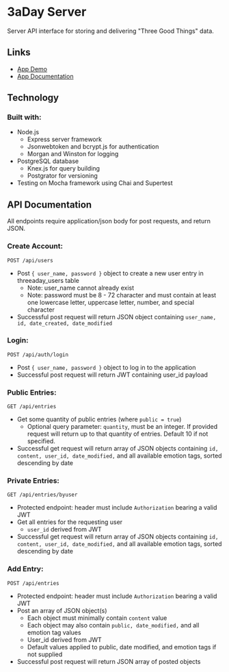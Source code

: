 # 3aDay Server

Server API interface for storing and delivering "Three Good Things" data.

## Links

* [App Demo](https://threeaday-app.carmarsden.now.sh)
* [App Documentation](https://github.com/carmarsden/threeaday-app)

## Technology

### Built with:
* Node.js
    * Express server framework
    * Jsonwebtoken and bcrypt.js for authentication
    * Morgan and Winston for logging 
* PostgreSQL database
    * Knex.js for query building
    * Postgrator for versioning
* Testing on Mocha framework using Chai and Supertest

## API Documentation

All endpoints require application/json body for post requests, and return JSON.

### Create Account:

`POST /api/users`

* Post `{ user_name, password }` object to create a new user entry in threeaday_users table
    * Note: user_name cannot already exist
    * Note: password must be 8 - 72 character and must contain at least one lowercase letter, uppercase letter, number, and special character
* Successful post request will return JSON object containing `user_name, id, date_created, date_modified`


### Login: 

`POST /api/auth/login`

* Post `{ user_name, password }` object to log in to the application
* Successful post request will return JWT containing user_id payload

### Public Entries:

`GET /api/entries`

* Get some quantity of public entries (where `public = true`)
    * Optional query parameter: `quantity`, must be an integer. If provided request will return up to that quantity of entries. Default 10 if not specified.
* Successful get request will return array of JSON objects containing `id, content, user_id, date_modified,` and all available emotion tags, sorted descending by date

### Private Entries:

`GET /api/entries/byuser`

* Protected endpoint: header must include `Authorization` bearing a valid JWT
* Get all entries for the requesting user
    * `user_id` derived from JWT
* Successful get request will return array of JSON objects containing `id, content, user_id, date_modified,` and all available emotion tags, sorted descending by date


### Add Entry:

`POST /api/entries`

* Protected endpoint: header must include `Authorization` bearing a valid JWT
* Post an array of JSON object(s)
    * Each object must minimally contain `content` value
    * Each object may also contain `public, date_modified,` and all emotion tag values
    * User_id derived from JWT
    * Default values applied to public, date modified, and emotion tags if not supplied
* Successful post request will return JSON array of posted objects